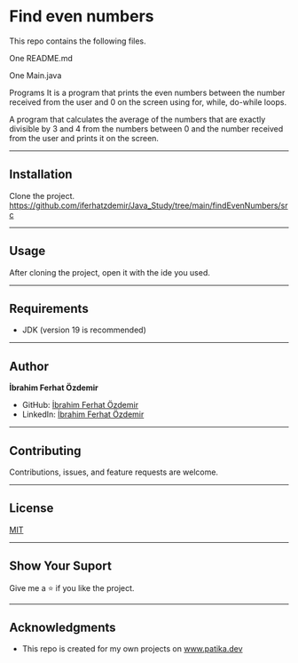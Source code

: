 # Find even numbers
This repo contains the following files.

One README.md

One Main.java

Programs
It is a program that prints the even numbers between the number received from the user and 0 on the screen using for, while, do-while loops.

A program that calculates the average of the numbers that are exactly divisible by 3 and 4 from the numbers between 0 and the number received from the user and prints it on the screen.


---




## Installation
Clone the project.
https://github.com/iferhatzdemir/Java_Study/tree/main/findEvenNumbers/src

---

## Usage
After cloning the project, open it with the ide you used.

---

## Requirements
* JDK (version 19 is recommended)

---

## Author
**İbrahim Ferhat Özdemir**

* GitHub: [İbrahim Ferhat Özdemir](https://github.com/iferhatzdemir)
* LinkedIn: [İbrahim Ferhat Özdemir](https://www.linkedin.com/in/ibrahim-ferhat-%C3%B6zdemir-4304b4139/
  )
---

## Contributing
Contributions, issues, and feature requests are welcome.

---

## License

[MIT](https://choosealicense.com/licenses/mit/)

---

## Show Your Suport
Give me a &#11088; if you like the project.

---

## Acknowledgments
* This repo is created for my own projects on www.patika.dev

